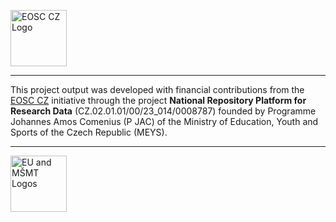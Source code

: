 <p align="left">
  <img src="https://webcentrum.muni.cz/media/3831863/seda_eosc.png" alt="EOSC CZ Logo" height="90">
</p>

---
This project output was developed with financial contributions from the [EOSC CZ](https://www.eosc.cz/projekty/narodni-podpora-pro-eosc) initiative through the project **National Repository Platform for Research Data** (CZ.02.01.01/00/23_014/0008787) founded by Programme Johannes Amos Comenius (P JAC) of the Ministry of Education, Youth and Sports of the Czech Republic (MEYS).

---

<p align="left">
  <img src="https://webcentrum.muni.cz/media/3832168/seda_eu-msmt_eng.png" alt="EU and MŠMT Logos" height="90">
</p>
